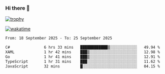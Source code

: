 ### Hi there 👋

[![trophy](https://github-profile-trophy.vercel.app/?username=cxnky&theme=dracula)](https://github.com/ryo-ma/github-profile-trophy)

[![wakatime](https://wakatime.com/badge/user/1c39c599-5497-41b9-a5be-2c4676e7fd23.svg)](https://wakatime.com/@1c39c599-5497-41b9-a5be-2c4676e7fd23)
<!--START_SECTION:waka-->

```txt
From: 18 September 2025 - To: 25 September 2025

C#               6 hrs 33 mins   ████████████▒░░░░░░░░░░░░   49.94 %
XAML             1 hr 42 mins    ███▒░░░░░░░░░░░░░░░░░░░░░   12.98 %
Go               1 hr 41 mins    ███▒░░░░░░░░░░░░░░░░░░░░░   12.91 %
TypeScript       1 hr 31 mins    ███░░░░░░░░░░░░░░░░░░░░░░   11.62 %
JavaScript       32 mins         █░░░░░░░░░░░░░░░░░░░░░░░░   04.15 %
```

<!--END_SECTION:waka-->
